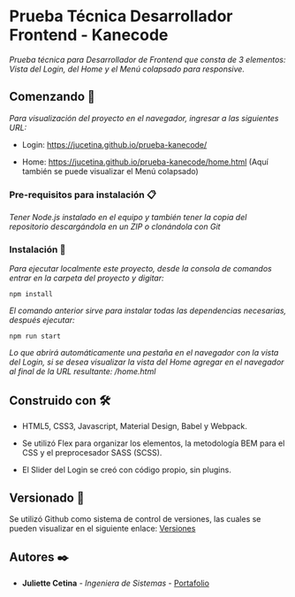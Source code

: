 
# Prueba Técnica Desarrollador Frontend - Kanecode

_Prueba técnica para Desarrollador de Frontend que consta de 3 elementos: Vista del Login, del Home y el Menú colapsado para responsive._

## Comenzando 🚀

_Para visualización del proyecto en el navegador, ingresar a las siguientes URL:_

* Login: https://jucetina.github.io/prueba-kanecode/

* Home: https://jucetina.github.io/prueba-kanecode/home.html (Aquí también se puede visualizar el Menú colapsado)

### Pre-requisitos para instalación 📋

_Tener Node.js instalado en el equipo y también tener la copia del repositorio descargándola en un ZIP o clonándola con Git_

### Instalación 🔧

_Para ejecutar localmente este proyecto, desde la consola de comandos entrar en la carpeta del proyecto y digitar:_

```
npm install
```
_El comando anterior sirve para instalar todas las dependencias necesarias, después ejecutar:_

```
npm run start
```
_Lo que abrirá automáticamente una pestaña en el navegador con la vista del Login, si se desea visualizar la vista del Home agregar en el navegador al final de la URL resultante: /home.html_

## Construido con 🛠️

* HTML5, CSS3, Javascript, Material Design, Babel y Webpack.

* Se utilizó Flex para organizar los elementos, la metodología BEM para el CSS y el preprocesador SASS (SCSS).

* El Slider del Login se creó con código propio, sin plugins.

## Versionado 📌

Se utilizó Github como sistema de control de versiones, las cuales se pueden visualizar en el siguiente enlace: [Versiones](https://github.com/JuCetina/prueba-kanecode/commits/master)

## Autores ✒️

* **Juliette Cetina** - *Ingeniera de Sistemas* - [Portafolio](https://jucetina.github.io/portafolio)

